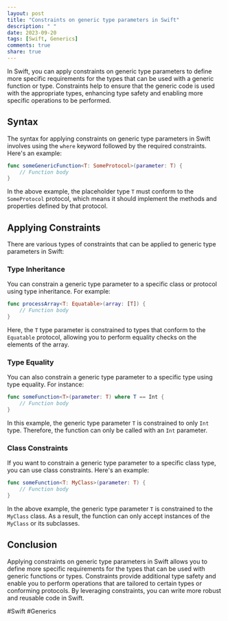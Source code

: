 ```yaml
---
layout: post
title: "Constraints on generic type parameters in Swift"
description: " "
date: 2023-09-20
tags: [Swift, Generics]
comments: true
share: true
---
```


In Swift, you can apply constraints on generic type parameters to define more specific requirements for the types that can be used with a generic function or type. Constraints help to ensure that the generic code is used with the appropriate types, enhancing type safety and enabling more specific operations to be performed.

## Syntax

The syntax for applying constraints on generic type parameters in Swift involves using the `where` keyword followed by the required constraints. Here's an example:

```swift
func someGenericFunction<T: SomeProtocol>(parameter: T) {
    // Function body
}
```

In the above example, the placeholder type `T` must conform to the `SomeProtocol` protocol, which means it should implement the methods and properties defined by that protocol.

## Applying Constraints

There are various types of constraints that can be applied to generic type parameters in Swift:

### Type Inheritance

You can constrain a generic type parameter to a specific class or protocol using type inheritance. For example:

```swift
func processArray<T: Equatable>(array: [T]) {
    // Function body
}

```
Here, the `T` type parameter is constrained to types that conform to the `Equatable` protocol, allowing you to perform equality checks on the elements of the array.

### Type Equality

You can also constrain a generic type parameter to a specific type using type equality. For instance:

```swift
func someFunction<T>(parameter: T) where T == Int {
    // Function body
}
```

In this example, the generic type parameter `T` is constrained to only `Int` type. Therefore, the function can only be called with an `Int` parameter.

### Class Constraints

If you want to constrain a generic type parameter to a specific class type, you can use class constraints. Here's an example:

```swift
func someFunction<T: MyClass>(parameter: T) {
    // Function body
}
```

In the above example, the generic type parameter `T` is constrained to the `MyClass` class. As a result, the function can only accept instances of the `MyClass` or its subclasses.

## Conclusion

Applying constraints on generic type parameters in Swift allows you to define more specific requirements for the types that can be used with generic functions or types. Constraints provide additional type safety and enable you to perform operations that are tailored to certain types or conforming protocols. By leveraging constraints, you can write more robust and reusable code in Swift.

\#Swift \#Generics